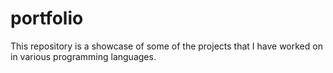# portfolio
This repository is a showcase of some of the projects that I have worked on in various programming languages.
